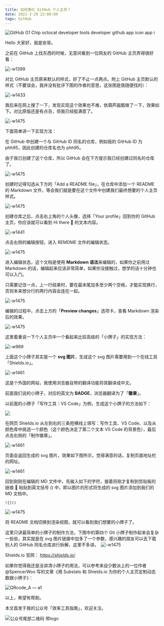 ```yaml
---
title: 如何美化 GitHub 个人主页？          
date: 2021-3-29 22:00:00       
tags: GitHub             
---   
```

![GitHub G1 Chip octocat developer tools developer github app icon app i](https://article-picbed-1302715071.cos.ap-guangzhou.myqcloud.com/2021/03/29/github-g1-chip-octocat-developer-tools-developer-g.png)

Hello 大家好，我是安哥。   

之前在 GitHub 上找东西的时候，无意间看到一位网友的 GitHub 主页弄得很好看：   

![-w1399](https://article-picbed-1302715071.cos.ap-guangzhou.myqcloud.com/2021/03/29/16170226251048.jpg)

对比 GitHub 主页原来默认的样式，好了不止一点两点。附上 GitHub 主页默认的样式（不要误会，我并没有批评下图的作者的意思，这张图是我随便找的）：    

![-w1433](https://article-picbed-1302715071.cos.ap-guangzhou.myqcloud.com/2021/03/29/16170227763856.jpg)

我后来在网上搜了一下，发现实现这个效果也不难，依葫芦画瓢做了一下，效果如下。对比原版还是有点丑，但我已经挺满意了。   

![-w1475](https://article-picbed-1302715071.cos.ap-guangzhou.myqcloud.com/2021/03/29/16170222939614.jpg)

下面简单讲一下实现方法：   

在 GitHub 中创建一个与 GitHub ID 同名的仓库，例如我的 GitHub ID 为 phh95，因此创建的仓库名也为 phh95。   

由于我已创建了这个仓库，所以 GitHub 会在下方提示我已经创建过同名的仓库了。     

![-w1475](https://article-picbed-1302715071.cos.ap-guangzhou.myqcloud.com/2021/03/29/16170231333641.jpg)

创建时记得勾选从下方的「Add a README file」，在仓库中添加一个 README 的 Markdown 文件，等会我们就是要在这个文件中创建我们最终想要的个人主页样式。          

![-w1475](https://article-picbed-1302715071.cos.ap-guangzhou.myqcloud.com/2021/03/29/16170233210242.jpg)

创建仓库之后，点击右上角的个人头像，选择「Your profile」回到你的 GitHub 主页，你应该就可以看到 Hi there 👋 的文本内容。  

![-w1441](https://article-picbed-1302715071.cos.ap-guangzhou.myqcloud.com/2021/03/29/16170236462097.jpg)

点击右侧的编辑按钮，进入 REMDME 文件的编辑状态。   

![-w1475](https://article-picbed-1302715071.cos.ap-guangzhou.myqcloud.com/2021/03/29/16170237918890.jpg)

进入编辑状态，这个文档是使用 **Markdown 语法**来编辑的，如果你之前用过 Markdown 的话，编辑起来应该非常简单，如果你没接触过，想学的话十分钟也可以入门。  

只需要记住一点，上一行结束时，要在最末尾加多至少两个空格，才能实现换行，否则本来想分行的两行内容会连在一起。       

![-w1475](https://article-picbed-1302715071.cos.ap-guangzhou.myqcloud.com/2021/03/29/16170240040252.jpg)

编辑的过程中，点击上方的「**Preview changes**」选项卡，查看 Markdown 渲染后的效果。   

![-w1475](https://article-picbed-1302715071.cos.ap-guangzhou.myqcloud.com/2021/03/29/16170242625606.jpg)

这里着重说一下个人主页中一个看起来比较高级的「小牌子」的实现方法：   

![-w989](https://article-picbed-1302715071.cos.ap-guangzhou.myqcloud.com/2021/03/29/16170244947247.jpg)

上面这个小牌子其实是一个 **svg 图片**，生成这个 svg 图片需要用到一个在线工具「Shields.io」。   

![-w1461](https://article-picbed-1302715071.cos.ap-guangzhou.myqcloud.com/2021/03/29/16170249379436.jpg)

这是个外国的网站，我使用浏览器自带的翻译功能将其翻译成中文。  

前面我们说的小牌子，对应的英文为 **BADGE**，浏览器翻译为了「**徽章**」。   

以前面的小牌子「写作工具｜VS Code」为例，生成这个小牌子的方法如下：   

![](https://img.shields.io/badge/%E5%86%99%E4%BD%9C%E5%B7%A5%E5%85%B7-VS%20Code-blue)     

在网页 Shields.io 从左到右的三条短横线上填写：写作工具、VS Code、以及从颜色库中挑选一个颜色（这个颜色决定了第二个文本 VS Code 的背景色），最后点击右侧的「制作徽章」。   

![-w1461](https://article-picbed-1302715071.cos.ap-guangzhou.myqcloud.com/2021/03/29/16170252694705.jpg)

页面会返回生成的 svg 图片，效果如下图所示，觉得满意的话，复制页面地址栏的网址。   

![-w1461](https://article-picbed-1302715071.cos.ap-guangzhou.myqcloud.com/2021/03/29/16170255242593.jpg)

回到刚刚在编辑的 MD 文件中，先输入如下的字符，接着将刚才复制到剪贴板的链接 🔗 粘贴到英文括号 () 中，即以图片的形式将生成的 svg 图片添加到我们的 MD 文档中。     

`![]()`

![-w1475](https://article-picbed-1302715071.cos.ap-guangzhou.myqcloud.com/2021/03/29/16170259342090.jpg)

将 README 文档切换到渲染视图，就可以看到我们想要的小牌子了。   

​这里只讲最简单的小牌子的制作方法，下图中的第四个 Git 小牌子制作起来会复杂一些些，其实就是在 svg 图片链接中加多了一个参数，感兴趣的朋友可以去下载别人的 GitHub 同名仓库进行拆解，这里不多讲。 
​
![-w1475](https://article-picbed-1302715071.cos.ap-guangzhou.myqcloud.com/2021/03/29/16170261067119.jpg)

Shields.io 官网： 
*https://shields.io/*  

如果你觉得我还是没讲清小牌子的用法，可以参考来自少数派上的一位作者 @SpencerWoo 写的文章《用 Substats 和 Shields.io 为你的个人主页定制动态数据小牌子》：    

![QRcode_A — a1](https://article-picbed-1302715071.cos.ap-guangzhou.myqcloud.com/2021/03/29/qrcodea--a1.png)

以上，希望有帮助。 

本文首发于我的公众号「效率工具指南」，欢迎关注。   

![公众号尾部二维码 带logo](https://article-picbed-1302715071.cos.ap-guangzhou.myqcloud.com/2021/03/29/gong-zhong-hao-wei-bu-er-wei-ma-dailogo.png)

